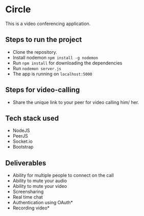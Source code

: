 # Circle
This is a video conferencing application.

## Steps to run the project

* Clone the repository.
* Install nodemon `npm install -g nodemon`
* Run `npm install` for downloading the dependencies
* Run `nodemon server.js`
* The app is running on `localhost:5000`

## Steps for video-calling

* Share the unique link to your peer for video calling him/ her.

## Tech stack used

* NodeJS
* PeerJS
* Socket.io
* Bootstrap

## Deliverables

* Ability for multiple people to connect on the call
* Ability to mute your audio
* Ability to mute your video
* Screensharing 
* Real time chat
* Authentication using OAuth*
* Recording video*


